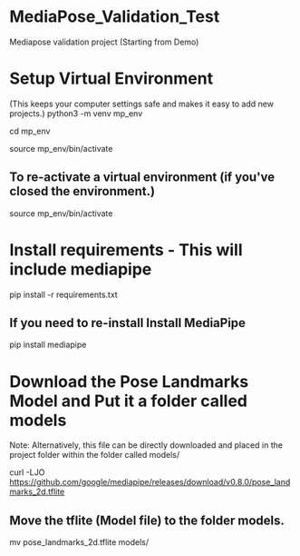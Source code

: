 # MediaPose_Validation_Test
Mediapose validation project (Starting from Demo)

# Setup Virtual Environment
 (This keeps your computer settings safe and makes it easy to add new projects.) 
 python3 -m venv mp_env
 
 cd mp_env
 
 source mp_env/bin/activate

## To re-activate a virtual environment (if you've closed the environment.)
source mp_env/bin/activate

# Install requirements - This will include mediapipe
pip install -r requirements.txt

## If you need to re-install Install MediaPipe
pip install mediapipe

# Download the Pose Landmarks Model and Put it a folder called models
Note: Alternatively, this file can be directly downloaded and placed in the project folder within the folder called models/

curl -LJO https://github.com/google/mediapipe/releases/download/v0.8.0/pose_landmarks_2d.tflite

## Move the tflite (Model file) to the folder models.

mv pose_landmarks_2d.tflite models/
